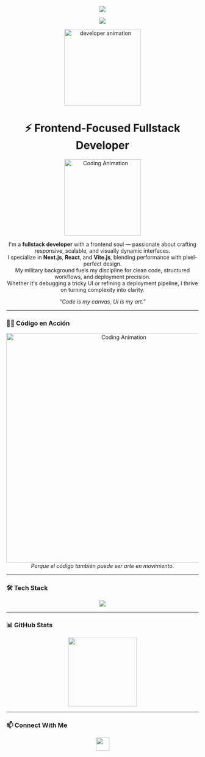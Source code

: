 <!-- ✨ Versión mejorada del Typing Intro Animation -->
<p align="center">
  <img src="https://readme-typing-svg.demolab.com?font=JetBrains+Mono&size=24&pause=1000&color=F7D745&center=true&vCenter=true&width=700&lines=%F0%9F%91%8B+Hola,+soy+Juan.;%E2%9A%A1+Frontend-focused+Fullstack+Developer.;%F0%9F%9A%80+React,+Next.js,+Tailwind,+Vite.;%F0%9F%A7%A0+Pixel-perfect+UI+con+disciplina+militar.;%F0%9F%8E%A8+Clean+Code+%7C+Escalabilidad+%7C+Performance" />
</p>

<!-- 🔁 Second Typing Animation Block -->
<p align="center">
  <img src="https://readme-typing-svg.demolab.com?font=Fira+Code&size=20&duration=3500&pause=800&color=11E6C1&center=true&vCenter=true&width=600&lines=%E2%9A%99+Experiencia+en+Next.js,+React,+TailwindCSS.;%F0%9F%94%A1+UIs+din%C3%A1micas+y+escalables.;%F0%9F%93%88+Vite,+NestJS,+PostgreSQL+listos+para+producci%C3%B3n.;%F0%9F%93%9A+Deployment+con+Railway+y+Vercel.;%F0%9F%93%9D+Documentaci%C3%B3n+elegante+con+Swagger." />
</p>

<!-- Profile badge -->
<p align="center">
  <img src="https://user-images.githubusercontent.com/106036347/235334794-830c83c0-80e1-4b0d-99c2-73563ee3a18d.gif" alt="developer animation" height="200"/>
</p>

<h1 align="center">⚡️ Frontend-Focused Fullstack Developer</h1>

<p align="center">
  <img src="https://media.giphy.com/media/LMcB8XospGZO8UQq87/giphy.gif" width="200" alt="Coding Animation"/>
</p>

<p align="center">
  I'm a <strong>fullstack developer</strong> with a frontend soul — passionate about crafting responsive, scalable, and visually dynamic interfaces.<br/>
  I specialize in <strong>Next.js</strong>, <strong>React</strong>, and <strong>Vite.js</strong>, blending performance with pixel-perfect design.<br/>
  My military background fuels my discipline for clean code, structured workflows, and deployment precision.<br/>
  Whether it's debugging a tricky UI or refining a deployment pipeline, I thrive on turning complexity into clarity.
</p>

<p align="center">
  <em>“Code is my canvas, UI is my art.”</em>
</p>

---

### 👨‍💻 Código en Acción

<div align="center">
  <img src="https://media.giphy.com/media/qgQUggAC3Pfv687qPC/giphy.gif" alt="Coding Animation" width="600"/>
  <br/>
  <em>Porque el código también puede ser arte en movimiento.</em>
</div>

---

### 🛠️ Tech Stack
<div align="center">
  <img src="https://skillicons.dev/icons?i=ts,next,tailwind,react,vite,nodejs,vue,css,html,javascript" />
</div>

---

### 📊 GitHub Stats

<div align="center">
  <img src="https://github-readme-stats.vercel.app/api/top-langs/?username=JDanielHConsuegra&layout=compact&theme=radical" height="180"/>
</div>

---

### 📫 Connect With Me
<div align="center">
  <a href="https://www.linkedin.com/in/juan-hernandez-18335a335/" target="_blank">
    <img src="https://img.shields.io/static/v1?message=LinkedIn&logo=linkedin&label=&color=0077B5&logoColor=white&labelColor=&style=for-the-badge" height="35" />
  </a>
</div>
